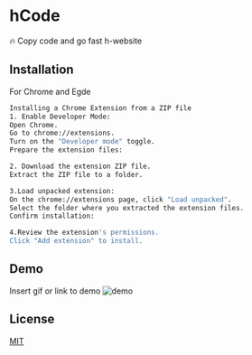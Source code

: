 
# hCode 

🔥 Copy code and go fast h-website
## Installation

For Chrome and Egde

```bash
Installing a Chrome Extension from a ZIP file
1. Enable Developer Mode:
Open Chrome.
Go to chrome://extensions.
Turn on the "Developer mode" toggle.
Prepare the extension files:

2. Download the extension ZIP file.
Extract the ZIP file to a folder.

3.Load unpacked extension:
On the chrome://extensions page, click "Load unpacked".
Select the folder where you extracted the extension files.
Confirm installation:

4.Review the extension's permissions.
Click "Add extension" to install.
```
    
## Demo

Insert gif or link to demo
![demo](https://github.com/user-attachments/assets/5a9c2f98-42da-4ff2-828f-4ffaaaa65be6)

## License

[MIT](https://choosealicense.com/licenses/mit/)

